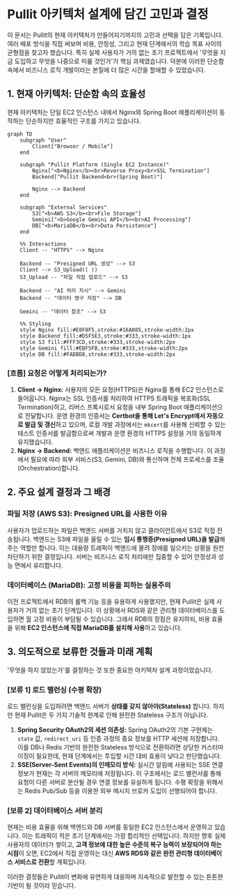 # Pullit 아키텍처 설계에 담긴 고민과 결정

이 문서는 Pullit의 현재 아키텍처가 만들어지기까지의 고민과 선택을 담은 기록입니다. 여러 배포 방식을 직접 써보며 비용, 안정성, 그리고 현재 단계에서의 학습 목표 사이의 균형점을 찾고자 했습니다. 특히 실제 사용자가 거의 없는 초기 프로젝트에서 '무엇을 지금 도입하고 무엇을 나중으로 미룰 것인가'가 핵심 과제였습니다. 덕분에 이러한 단순함 속에서 비즈니스 로직 개발이라는 본질에 더 많은 시간을 할애할 수 있었습니다.

## 1. 현재 아키텍처: 단순함 속의 효율성

현재 아키텍처는 단일 EC2 인스턴스 내에서 Nginx와 Spring Boot 애플리케이션이 동작하는 단순하지만 효율적인 구조를 가지고 있습니다.

```mermaid
graph TD
    subgraph "User"
        Client["Browser / Mobile"]
    end

    subgraph "Pullit Platform (Single EC2 Instance)"
        Nginx["<b>Nginx</b><br>Reverse Proxy<br>SSL Termination"]
        Backend["Pullit Backend<br>(Spring Boot)"]

        Nginx --> Backend
    end

    subgraph "External Services"
        S3["<b>AWS S3</b><br>File Storage"]
        Gemini["<b>Google Gemini API</b><br>AI Processing"]
        DB["<b>MariaDB</b><br>Data Persistence"]
    end

    %% Interactions
    Client -- "HTTPS" --> Nginx

    Backend -- "Presigned URL 생성" --> S3
    Client --> S3_Upload(( ))
    S3_Upload -- "파일 직접 업로드" --> S3

    Backend -- "AI 처리 지시" --> Gemini
    Backend -- "데이터 영구 저장" --> DB

    Gemini -- "데이터 참조" --> S3

    %% Styling
    style Nginx fill:#E8F8F5,stroke:#16A085,stroke-width:2px
    style Backend fill:#D5F5E3,stroke:#333,stroke-width:1px
    style S3 fill:#FFF3CD,stroke:#333,stroke-width:2px
    style Gemini fill:#EBF5FB,stroke:#333,stroke-width:2px
    style DB fill:#FADBD8,stroke:#333,stroke-width:2px
```

### [흐름] 요청은 어떻게 처리되는가?

1.  **Client → Nginx:** 사용자의 모든 요청(HTTPS)은 Nginx를 통해 EC2 인스턴스로 들어옵니다. Nginx는 SSL 인증서를 처리하여 HTTPS 트래픽을 복호화(SSL Termination)하고, 리버스 프록시로서 요청을 내부 Spring Boot 애플리케이션으로 전달합니다. 운영 환경의 인증서는 **Certbot을 통해 Let's Encrypt에서 자동으로 발급 및 갱신**하고 있으며, 로컬 개발 과정에서는 `mkcert`를 사용해 신뢰할 수 있는 테스트 인증서를 발급함으로써 개발과 운영 환경의 HTTPS 설정을 거의 동일하게 유지했습니다.
2.  **Nginx → Backend:** 백엔드 애플리케이션은 비즈니스 로직을 수행합니다. 이 과정에서 필요에 따라 외부 서비스(S3, Gemini, DB)와 통신하며 전체 프로세스를 조율(Orchestration)합니다.

## 2. 주요 설계 결정과 그 배경

### 파일 저장 (AWS S3): Presigned URL을 사용한 이유

사용자가 업로드하는 파일은 백엔드 서버를 거치지 않고 클라이언트에서 S3로 직접 전송됩니다. 백엔드는 S3에 파일을 올릴 수 있는 **임시 통행증(Presigned URL)을 발급**해주는 역할만 합니다. 이는 대용량 트래픽이 백엔드에 몰려 장애를 일으키는 상황을 원천 차단하기 위한 결정입니다. 서버는 비즈니스 로직 처리에만 집중할 수 있어 안정성과 성능 면에서 유리합니다.

### 데이터베이스 (MariaDB): 고정 비용을 피하는 실용주의

이전 프로젝트에서 RDB의 롤백 기능 등을 유용하게 사용했지만, 현재 Pullit은 실제 사용자가 거의 없는 초기 단계입니다. 이 상황에서 RDS와 같은 관리형 데이터베이스를 도입하면 월 고정 비용이 부담될 수 있습니다. 그래서 RDB의 장점은 유지하되, 비용 효율을 위해 **EC2 인스턴스에 직접 MariaDB를 설치해 사용**하고 있습니다.

## 3. 의도적으로 보류한 것들과 미래 계획

'무엇을 하지 않았는가'를 결정하는 것 또한 중요한 아키텍처 설계 과정이었습니다.

### [보류 1] 로드 밸런싱 (수평 확장)

로드 밸런싱을 도입하려면 백엔드 서버가 **상태를 갖지 않아야(Stateless)** 합니다. 하지만 현재 Pullit은 두 가지 기술적 한계로 인해 완전한 Stateless 구조가 아닙니다.

1.  **Spring Security OAuth2의 세션 의존성:** Spring OAuth2의 기본 구현체는 `state` 값, `redirect_uri` 등 인증 과정의 중요 정보를 HTTP 세션에 저장합니다. 이를 DB나 Redis 기반의 완전한 Stateless 방식으로 전환하려면 상당한 커스터마이징이 필요한데, 현재 단계에서는 투입할 시간 대비 효용이 낮다고 판단했습니다.
2.  **SSE(Server-Sent Events)의 인메모리 방식:** 실시간 알림에 사용되는 SSE 연결 정보가 현재는 각 서버의 메모리에 저장됩니다. 이 구조에서는 로드 밸런서를 통해 요청이 다른 서버로 분산될 경우 연결 정보를 유실하게 됩니다. 수평 확장을 위해서는 Redis Pub/Sub 등을 이용한 외부 메시지 브로커 도입이 선행되어야 합니다.

### [보류 2] 데이터베이스 서버 분리

현재는 비용 효율을 위해 백엔드와 DB 서버를 동일한 EC2 인스턴스에서 운영하고 있습니다. 이는 트래픽이 적은 초기 단계에서는 가장 합리적인 선택입니다. 하지만 향후 실제 사용자의 데이터가 쌓이고, **고객 정보에 대한 높은 수준의 복구 능력이 보장되어야 하는 시점**이 오면, EC2에서 직접 운영하는 대신 **AWS RDS와 같은 완전 관리형 데이터베이스 서비스로 전환**할 계획입니다.

이러한 결정들은 Pullit이 변화에 유연하게 대응하며 지속적으로 발전할 수 있는 튼튼한 기반이 될 것이라 믿습니다.
